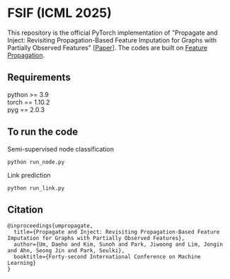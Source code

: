 # FSIF (ICML 2025)
This repository is the official PyTorch implementation of "Propagate and Inject: Revisiting Propagation-Based Feature Imputation for Graphs with Partially Observed Features" [[Paper](https://openreview.net/forum?id=QfKrcgyase)]. The codes are built on [Feature Propagation](https://github.com/twitter-research/feature-propagation).

## Requirements
python >= 3.9 <br />
torch == 1.10.2 <br />
pyg == 2.0.3

## To run the code
Semi-supervised node classification
```
python run_node.py
```
Link prediction
```
python run_link.py
```


## Citation
```
@inproceedings{umpropagate,
  title={Propagate and Inject: Revisiting Propagation-Based Feature Imputation for Graphs with Partially Observed Features},
  author={Um, Daeho and Kim, Sunoh and Park, Jiwoong and Lim, Jongin and Ahn, Seong Jin and Park, Seulki},
  booktitle={Forty-second International Conference on Machine Learning}
}
```
